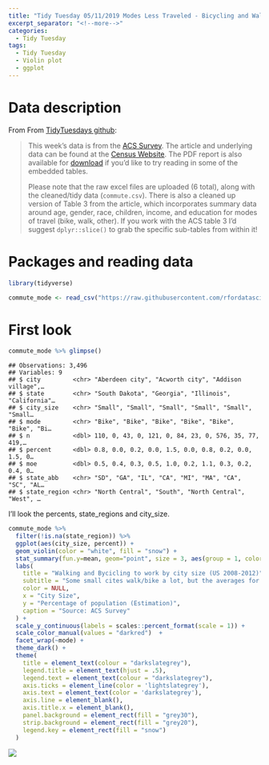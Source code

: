 ```yaml
---
title: "Tidy Tuesday 05/11/2019 Modes Less Traveled - Bicycling and Walking to Work in the United States: 2008-2012"
excerpt_separator: "<!--more-->"
categories:
  - Tidy Tuesday
tags:
  - Tidy Tuesday
  - Violin plot
  - ggplot
---
```


# Data description

From From [TidyTuesdays
github](https://github.com/rfordatascience/tidytuesday/tree/master/data/2019/2019-11-05):

> This week’s data is from the [ACS
> Survey](https://www.census.gov/library/publications/2014/acs/acs-25.html?#).
> The article and underlying data can be found at the [Census
> Website](https://www.census.gov/library/publications/2014/acs/acs-25.html?#).
> The PDF report is also available for
> [download](/data/2019/2019-11-05/acs-25.pdf) if you’d like to try
> reading in some of the embedded tables.
> 
> Please note that the raw excel files are uploaded (6 total), along
> with the cleaned/tidy data (`commute.csv`). There is also a cleaned up
> version of Table 3 from the article, which incorporates summary data
> around age, gender, race, children, income, and education for modes of
> travel (bike, walk, other). If you work with the ACS table 3 I’d
> suggest `dplyr::slice()` to grab the specific sub-tables from within
> it\!

# Packages and reading data

``` r
library(tidyverse)

commute_mode <- read_csv("https://raw.githubusercontent.com/rfordatascience/tidytuesday/master/data/2019/2019-11-05/commute.csv")
```

# First look

``` r
commute_mode %>% glimpse()
```

    ## Observations: 3,496
    ## Variables: 9
    ## $ city         <chr> "Aberdeen city", "Acworth city", "Addison village",…
    ## $ state        <chr> "South Dakota", "Georgia", "Illinois", "California"…
    ## $ city_size    <chr> "Small", "Small", "Small", "Small", "Small", "Small…
    ## $ mode         <chr> "Bike", "Bike", "Bike", "Bike", "Bike", "Bike", "Bi…
    ## $ n            <dbl> 110, 0, 43, 0, 121, 0, 84, 23, 0, 576, 35, 77, 419,…
    ## $ percent      <dbl> 0.8, 0.0, 0.2, 0.0, 1.5, 0.0, 0.8, 0.2, 0.0, 1.5, 0…
    ## $ moe          <dbl> 0.5, 0.4, 0.3, 0.5, 1.0, 0.2, 1.1, 0.3, 0.2, 0.4, 0…
    ## $ state_abb    <chr> "SD", "GA", "IL", "CA", "MI", "MA", "CA", "SC", "AL…
    ## $ state_region <chr> "North Central", "South", "North Central", "West", …

I’ll look the percents, state\_regions and city\_size.

``` r
commute_mode %>% 
  filter(!is.na(state_region)) %>% 
  ggplot(aes(city_size, percent)) +
  geom_violin(color = "white", fill = "snow") +
  stat_summary(fun.y=mean, geom="point", size = 3, aes(group = 1, color = "mean")) +
  labs(
    title = "Walking and Bycicling to work by city size (US 2008-2012)",
    subtitle = "Some small cites walk/bike a lot, but the averages for all city sizes are very close",
    color = NULL,
    x = "City Size",
    y = "Percentage of population (Estimation)",
    caption = "Source: ACS Survey"
  ) +
  scale_y_continuous(labels = scales::percent_format(scale = 1)) +
  scale_color_manual(values = "darkred")  +
  facet_wrap(~mode) +
  theme_dark() +
  theme(
    title = element_text(colour = "darkslategrey"),
    legend.title = element_text(hjust = .5),
    legend.text = element_text(colour = "darkslategrey"),
    axis.ticks = element_line(color = 'lightslategrey'),
    axis.text = element_text(color = 'darkslategrey'),
    axis.line = element_blank(),
    axis.title.x = element_blank(), 
    panel.background = element_rect(fill = "grey30"),
    strip.background = element_rect(fill = "grey20"),
    legend.key = element_rect(fill = "snow")
  ) 
```

![](https://raw.githubusercontent.com/jorgel-mendes/Behold-the-Vision/master/docs/assets/images/com_vio-1.png)<!-- -->
